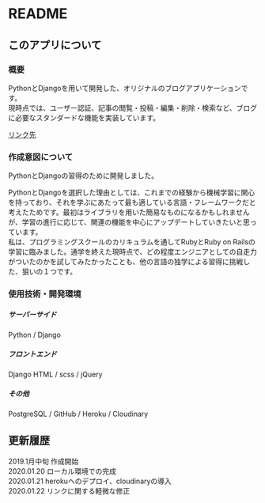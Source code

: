 # README
  
## このアプリについて
  
### 概要

PythonとDjangoを用いて開発した、オリジナルのブログアプリケーションです。  
現時点では、ユーザー認証、記事の閲覧・投稿・編集・削除・検索など、ブログに必要なスタンダードな機能を実装しています。  

[リンク先](https://djappy.herokuapp.com/)

### 作成意図について

PythonとDjangoの習得のために開発しました。  
  
PythonとDjangoを選択した理由としては、これまでの経験から機械学習に関心を持っており、それを学ぶにあたって最も適している言語・フレームワークだと考えたためです。最初はライブラリを用いた簡易なものになるかもしれませんが、学習の進行に応じて、関連の機能を中心にアップデートしていきたいと思っています。   
私は、プログラミングスクールのカリキュラムを通してRubyとRuby on Railsの学習に臨みました。通学を終えた現時点で、どの程度エンジニアとしての自走力がついたのかを試してみたかったことも、他の言語の独学による習得に挑戦した、狙いの１つです。
  
### 使用技術・開発環境

##### サーバーサイド
Python / Django
##### フロントエンド
Django HTML / scss / jQuery
##### その他
PostgreSQL / GitHub / Heroku / Cloudinary

## 更新履歴

2019.1月中旬 作成開始  
2020.01.20 ローカル環境での完成  
2020.01.21 herokuへのデプロイ、cloudinaryの導入  
2020.01.22 リンクに関する軽微な修正
